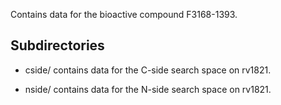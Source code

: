 Contains data for the bioactive compound F3168-1393.

## Subdirectories

- cside/ contains data for the C-side search space on rv1821.

- nside/ contains data for the N-side search space on rv1821.

